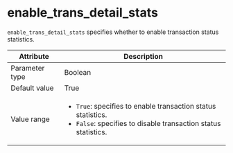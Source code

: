 # enable_trans_detail_stats

`enable_trans_detail_stats` specifies whether to enable transaction status statistics.

| Attribute | Description |
|----------|---------|
| Parameter type | Boolean |
| Default value | True |
| Value range | <ul><li>`True`: specifies to enable transaction status statistics.</li><li>`False`: specifies to disable transaction status statistics.</li></ul> |

